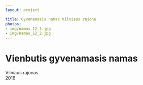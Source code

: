 ```yaml
---
layout: project

title: Gyvenamasis namas Vilniaus rajone
photos:
- img/namas_12_1.jpg
- img/namas_12_2.jpg
---
```

<h1>Vienbutis gyvenamasis namas</h1>
<p>Vilniaus rajonas<br/>2016</p>
